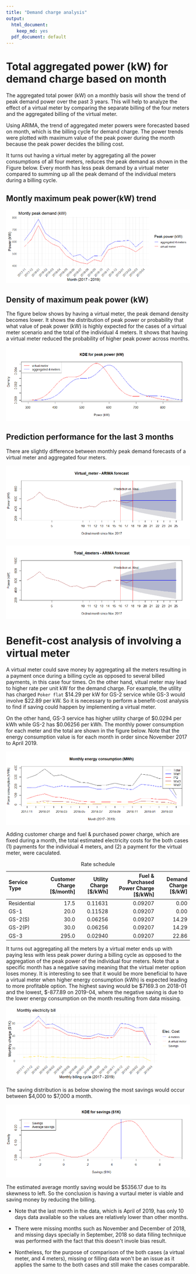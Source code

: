 ```yaml
---
title: "Demand charge analysis"
output:
  html_document:
    keep_md: yes
  pdf_document: default   
---
```




# Total aggregated power (kW) for demand charge based on month

The aggregated total power (kW) on a monthly basis will show the trend of peak demand power over the past 3 years. This will help to analyze the effect of a virtual meter by comparing the separate billing of the four meters and the aggregated billing of the virtual meter. 

Using ARIMA, the trend of aggregated meter powers were forecasted based on month, which is the billing cycle for demand charge. The power trends were plotted with maximum value of the peak power during the month because the peak power decides the billing cost.


It turns out having a virtual meter by aggregating all the power consumptions of all four meters, reduces the peak demand as shown in the Figure below. Every month has less peak demand by a virtual meter compared to summing up all the peak demand of the individual meters during a billing cycle. 


## Montly maximum peak power(kW) trend

![](charge_filled_files/figure-html/unnamed-chunk-1-1.png)<!-- -->


## Density of maximum peak power (kW)

The figure below shows by having a virtual meter, the peak demand density becomes lower. It shows the distribution of peak power or probability that what value of peak power (kW) is highly expected for the cases of a virtual meter scenario and the total of the individual 4 meters. It shows that having a virtual meter reduced the probability of higher peak power across months. 

![](charge_filled_files/figure-html/unnamed-chunk-2-1.png)<!-- -->

## Prediction performance for the last 3 months

There are slightly difference between monthly peak demand forecasts of a virtual meter and aggregated four meters. 

![](charge_filled_files/figure-html/unnamed-chunk-3-1.png)<!-- -->

![](charge_filled_files/figure-html/unnamed-chunk-4-1.png)<!-- -->


# Benefit-cost analysis of involving a virtual meter

A virtual meter could save money by aggregating all the meters resulting in a payment once during a billing cycle as opposed to several billed payments, in this case four times. On the other hand, vitual meter may lead to higher rate per unit kW for the demand charge. For example, the utility has charged `Poker flat` \$14.29 per kW for GS-2 service while GS-3 would involve \$22.89 per kW. So it is necessary to perform a benefit-cost analysis to find if saving could happen by implementing a virtual meter. 

On the other hand, GS-3 service has higher utility charge of \$0.0294 per kWh while GS-2 has \$0.06256 per kWh. The monthly power consumption for each meter and the total are shown in the figure below. Note that the energy consumption value is for each month in order since November 2017 to April 2019. 

![](charge_filled_files/figure-html/unnamed-chunk-5-1.png)<!-- -->

Adding customer charge and fuel & purchased power charge, which are fixed during a month, the total estimated electricity costs for the both cases (1) payments for the individual 4 meters, and (2) a payment for the virtual meter, were caculated. 

<table class="table table-striped table-hover table-condensed" style="margin-left: auto; margin-right: auto;">
<caption>Rate schedule</caption>
 <thead>
  <tr>
   <th style="text-align:left;"> Service Type </th>
   <th style="text-align:right;"> Customer Charge [$/month] </th>
   <th style="text-align:right;"> Utility Charge [$/kWh] </th>
   <th style="text-align:right;"> Fuel &amp; Purchased Power Charge [$/kWh] </th>
   <th style="text-align:right;"> Demand Charge [$/kW] </th>
  </tr>
 </thead>
<tbody>
  <tr>
   <td style="text-align:left;"> Residential </td>
   <td style="text-align:right;"> 17.5 </td>
   <td style="text-align:right;"> 0.11631 </td>
   <td style="text-align:right;"> 0.09207 </td>
   <td style="text-align:right;"> 0.00 </td>
  </tr>
  <tr>
   <td style="text-align:left;"> GS-1 </td>
   <td style="text-align:right;"> 20.0 </td>
   <td style="text-align:right;"> 0.11528 </td>
   <td style="text-align:right;"> 0.09207 </td>
   <td style="text-align:right;"> 0.00 </td>
  </tr>
  <tr>
   <td style="text-align:left;"> GS-2(S) </td>
   <td style="text-align:right;"> 30.0 </td>
   <td style="text-align:right;"> 0.06256 </td>
   <td style="text-align:right;"> 0.09207 </td>
   <td style="text-align:right;"> 14.29 </td>
  </tr>
  <tr>
   <td style="text-align:left;"> GS-2(P) </td>
   <td style="text-align:right;"> 30.0 </td>
   <td style="text-align:right;"> 0.06256 </td>
   <td style="text-align:right;"> 0.09207 </td>
   <td style="text-align:right;"> 14.29 </td>
  </tr>
  <tr>
   <td style="text-align:left;"> GS-3 </td>
   <td style="text-align:right;"> 295.0 </td>
   <td style="text-align:right;"> 0.02940 </td>
   <td style="text-align:right;"> 0.09207 </td>
   <td style="text-align:right;"> 22.86 </td>
  </tr>
</tbody>
</table>


It turns out aggregating all the meters by a virtual meter ends up with paying less with less peak power during a billing cycle as opposed to the aggregation of the peak power of the individual four meters. Note that a specific month has a negative saving meaning that the virtual meter option loses money. It is interesting to see that it would be more beneficial to have a virtual meter when higher energy consumption (kWh) is expected leading to more profitable option. The highest saving would be \$7169.3 on 2018-01 and the lowest, \$-877.89 on 2019-04, where the negative saving is due to the lower energy consumption on the month resulting from data missing. 

![](charge_filled_files/figure-html/unnamed-chunk-7-1.png)<!-- -->

The saving distribution is as below showing the most savings would occur between \$4,000 to \$7,000 a month. 

![](charge_filled_files/figure-html/unnamed-chunk-8-1.png)<!-- -->



The estimated average montly saving would be \$5356.17 due to its skewness to left. So the conclusion is having a vurtaul meter is viable and saving money by reducing the billing. 

* Note that the last month in the data, which is April of 2019, has only 10 days data available so the values are relatively lower than other months. 

* There were missing months such as November and December of 2018, and missing days specially in September, 2018 so data filling technique was performed with the fact that this doesn't invole bias result. 

* Nontheless, for the purpose of comparison of the both cases (a virtual meter, and 4 meters), missing or filling data won't be an issue as it applies the same to the both cases and still make the cases comparable.



